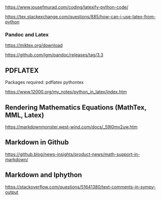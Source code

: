 
https://www.jousefmurad.com/coding/latexify-python-code/


<https://tex.stackexchange.com/questions/885/how-can-i-use-latex-from-python>

### Pandoc and Latex

<https://miktex.org/download>

<https://github.com/jgm/pandoc/releases/tag/3.3>

## PDFLATEX

Packages required:
pdflatex
pythontex

<https://www.12000.org/my_notes/python_in_latex/index.htm>

## Rendering Mathematics Equations (MathTex, MML, Latex)

<https://markdownmonster.west-wind.com/docs/_59l0mv2uw.htm>

## Markdown in Github

<https://github.blog/news-insights/product-news/math-support-in-markdown/>

## Markdown and Iphython

https://stackoverflow.com/questions/51641380/text-comments-in-sympy-output


